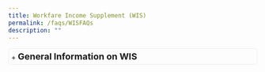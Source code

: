 ```yaml
---
title: Workfare Income Supplement (WIS)
permalink: /faqs/WISFAQs
description: ""
---
```

<details>
	<summary><font size="+1"><b>General Information on WIS</b></font></summary>
	<details>
		<summary>Q1. What is the Workfare Income Supplement scheme?</summary>
The Workfare Income Supplement (WIS) scheme was introduced in 2007 as a permanent feature of Singapore's social security system. The support is targeted at older, lower wage Singaporean workers whose earnings are in the bottom 20% of the working population, with support also available for those earning slightly more. Eligible workers will receive support via cash and CPF top-ups to supplement their income and retirement savings.<br><br></details>
	<details>
		<summary>Q2. Am I eligible for the Workfare Income Supplement scheme?</summary>
You will be eligible for the Workfare Income Supplement (WIS) scheme if you:
<ul>
	<li style="font-size:17px">are a Singapore Citizen;</li>
	<li style="font-size:17px">are 35<sup>1</sup> years old or older on 31 December of the Work Year (WY);</li>
	<li style="font-size:17px">earn not more than $2,300<sup>2</sup> (previously $2,000) for the month worked and in the past 12 months<sup>3</sup> (average monthly income) as an employee; or have an average monthly income of not more than $2,300 (previously $2,000) as a Self-Employed Person (SEP);</li>
	</ul>
If you are an SEP, you are also required to declare your Net Trade Income (NTI) and make your MediSave contributions to be eligible for WIS.<br><br>
However, you will not be eligible for WIS if you:
		<ul>
	<li style="font-size:17px">live in a property with an annual value<sup>4</sup> of more than $13,000 assessed as at 31 December of the previous year;</li>
	<li style="font-size:17px">own two or more properties; or</li>
	<li style="font-size:17px">if you are married,</li>
<ul style="list-style-type:circle;">
	<li style="font-size:17px">you and your spouse together own two or more properties; or</li>
	<li style="font-size:17px">the assessable income of your spouse exceeds $70,000 for the previous Year of Assessment.</li>
</ul>
	</ul>
	Click here to find out your WIS eligibility status.</details>
	
</details>

<style>
details>summary {
  list-style-type: none;
  outline: none;
  cursor: pointer;
  border: 1px solid #eee;
  padding: 5px;
  border-radius: 5px;
}

details>summary::-webkit-details-marker {
  display: none;
}

details>summary::before {
  content: '+ ';
}

details[open]>summary::before {
  content: '- ';
}

details[open]>summary {
  margin-bottom: 0.5rem;
}
</style>